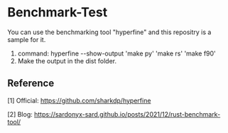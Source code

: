 # Benchmark-Test

You can use the benchmarking tool "hyperfine" and this repositry is a sample for it.

1. command:
   hyperfine --show-output 'make py' 'make rs' 'make f90'
2. Make the output in the dist folder.

## Reference
[1] Official:
https://github.com/sharkdp/hyperfine

[2] Blog:
https://sardonyx-sard.github.io/posts/2021/12/rust-benchmark-tool/
